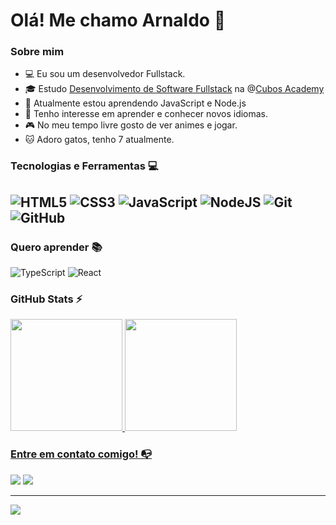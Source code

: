 # Olá! Me chamo Arnaldo 👋

### Sobre mim

- 💻 Eu sou um desenvolvedor Fullstack.
- 🎓 Estudo [Desenvolvimento de Software Fullstack](https://cubos.academy/cursos/desenvolvimento-de-software) na @[Cubos Academy](https://cubos.academy/)
- 🌱 Atualmente estou aprendendo JavaScript e Node.js
- 🔎 Tenho interesse em aprender e conhecer novos idiomas.
- 🎮 No meu tempo livre gosto de ver animes e jogar.
- 🐱 Adoro gatos, tenho 7 atualmente.

### Tecnologias e Ferramentas 💻
![HTML5](https://img.shields.io/badge/html5-%23E34F26.svg?style=for-the-badge&logo=html5&logoColor=white)
![CSS3](https://img.shields.io/badge/css3-%231572B6.svg?style=for-the-badge&logo=css3&logoColor=white)
![JavaScript](https://img.shields.io/badge/javascript-%23323330.svg?style=for-the-badge&logo=javascript&logoColor=%23F7DF1E)
![NodeJS](https://img.shields.io/badge/node.js-6DA55F?style=for-the-badge&logo=node.js&logoColor=white)
![Git](https://img.shields.io/badge/git-%23F05033.svg?style=for-the-badge&logo=git&logoColor=white)
![GitHub](https://img.shields.io/badge/github-%23121011.svg?style=for-the-badge&logo=github&logoColor=white)
---

### Quero aprender 📚
![TypeScript](https://img.shields.io/badge/typescript-%23007ACC.svg?style=for-the-badge&logo=typescript&logoColor=white)
![React](https://img.shields.io/badge/react-%2320232a.svg?style=for-the-badge&logo=react&logoColor=%2361DAFB)

 ### GitHub Stats ⚡
<div>
  <a href="https://github.com/arnaldohenrique">
  <img height="179em" src="https://github-readme-streak-stats.herokuapp.com/?user=arnaldohenrique&theme=dark&hide_border=true">
  <img height="179em" src="https://github-readme-stats.vercel.app/api/top-langs/?username=arnaldohenrique&layout=compact&langs_count=7&theme=dark&hide_border=true"/>
</div>

 ### Entre em contato comigo! 📭
<div>
  <a href="https://www.linkedin.com/in/arnaldo-henrique" target="_blank"><img src="https://img.shields.io/badge/-LinkedIn-%230077B5?style=for-the-badge&logo=linkedin&logoColor=white" target="_blank"></a>   
  <a href = "mailto:contato.arnaldohenrique@gmail.com"><img src="https://img.shields.io/badge/-Gmail-%23333?style=for-the-badge&logo=gmail&logoColor=red" target="_blank"></a>
</div>

---
[![](https://visitcount.itsvg.in/api?id=arnaldohenrique&icon=9&color=0)](https://visitcount.itsvg.in)
